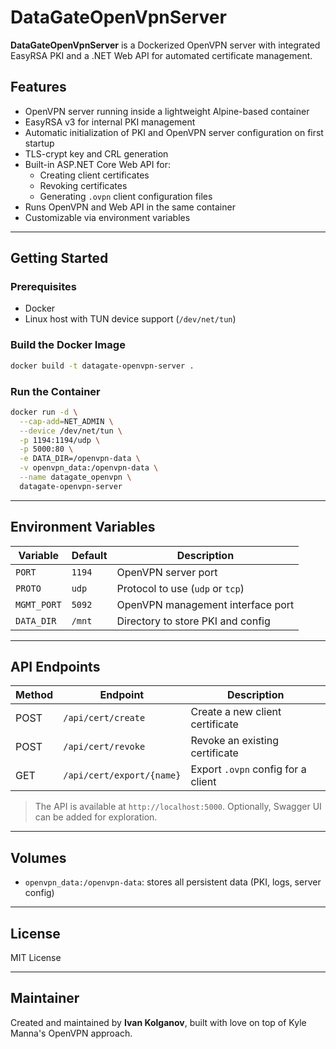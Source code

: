 # DataGateOpenVpnServer

**DataGateOpenVpnServer** is a Dockerized OpenVPN server with integrated EasyRSA PKI and a .NET Web API for automated certificate management.

## Features

- OpenVPN server running inside a lightweight Alpine-based container
- EasyRSA v3 for internal PKI management
- Automatic initialization of PKI and OpenVPN server configuration on first startup
- TLS-crypt key and CRL generation
- Built-in ASP.NET Core Web API for:
  - Creating client certificates
  - Revoking certificates
  - Generating `.ovpn` client configuration files
- Runs OpenVPN and Web API in the same container
- Customizable via environment variables

---

## Getting Started

### Prerequisites
- Docker
- Linux host with TUN device support (`/dev/net/tun`)

### Build the Docker Image
```bash
docker build -t datagate-openvpn-server .
```

### Run the Container
```bash
docker run -d \
  --cap-add=NET_ADMIN \
  --device /dev/net/tun \
  -p 1194:1194/udp \
  -p 5000:80 \
  -e DATA_DIR=/openvpn-data \
  -v openvpn_data:/openvpn-data \
  --name datagate_openvpn \
  datagate-openvpn-server
```

---

## Environment Variables

| Variable     | Default  | Description                           |
|--------------|----------|---------------------------------------|
| `PORT`       | `1194`   | OpenVPN server port                   |
| `PROTO`      | `udp`    | Protocol to use (`udp` or `tcp`)      |
| `MGMT_PORT`  | `5092`   | OpenVPN management interface port     |
| `DATA_DIR`   | `/mnt`   | Directory to store PKI and config     |

---

## API Endpoints

| Method | Endpoint                     | Description                        |
|--------|------------------------------|------------------------------------|
| POST   | `/api/cert/create`          | Create a new client certificate    |
| POST   | `/api/cert/revoke`          | Revoke an existing certificate     |
| GET    | `/api/cert/export/{name}`   | Export `.ovpn` config for a client |

> The API is available at `http://localhost:5000`. Optionally, Swagger UI can be added for exploration.

---

## Volumes

- `openvpn_data:/openvpn-data`: stores all persistent data (PKI, logs, server config)

---

## License

MIT License

---

## Maintainer

Created and maintained by **Ivan Kolganov**, built with love on top of Kyle Manna's OpenVPN approach.
